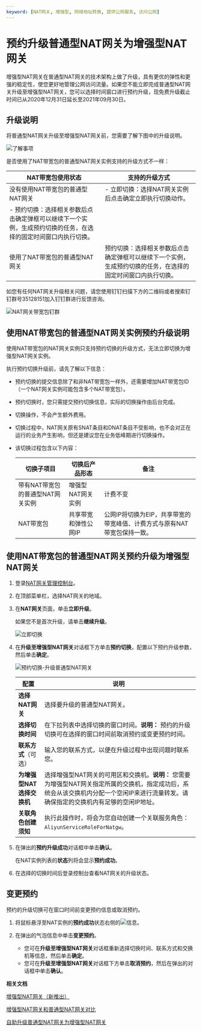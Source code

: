 ```yaml
---
keyword: [NAT网关, 增强型, 网络地址转换, 提供公网服务, 访问公网]
---
```


# 预约升级普通型NAT网关为增强型NAT网关

增强型NAT网关在普通型NAT网关的技术架构上做了升级，具有更优的弹性和更强的稳定性，使您更好地管理公网访问流量。如果您不能立即完成普通型NAT网关升级至增强型NAT网关，您可以选择时间窗口进行预约升级，现免费升级截止时间已从2020年12月31日延长至2021年09月30日。

## 升级说明

将普通型NAT网关升级至增强型NAT网关前，您需要了解下图中的升级说明。

![了解事项](https://static-aliyun-doc.oss-accelerate.aliyuncs.com/assets/img/zh-CN/6333659951/p147943.png)

是否使用了NAT带宽包的普通型NAT网关实例支持的升级方式不一样：

|NAT带宽包使用状态|支持的升级方式|
|----------|-------|
|没有使用NAT带宽包的普通型NAT网关|-   立即切换：选择NAT网关实例后点击确定立即执行切换动作。
-   预约切换：选择相关参数后点击确定弹框可以继续下一个实例，生成预约切换的任务，在选择的固定时间窗口内执行切换。 |
|使用了NAT带宽包的普通型NAT网关|预约切换：选择相关参数后点击确定弹框可以继续下一个实例，生成预约切换的任务，在选择的固定时间窗口内执行切换。 |

如您有任何NAT网关升级相关问题，请您使用钉钉扫描下方的二维码或者搜索钉钉群号35128151加入钉钉群进行反馈咨询。

![NAT网关带宽包钉群](https://static-aliyun-doc.oss-accelerate.aliyuncs.com/assets/img/zh-CN/4446285261/p293192.png)

## 使用NAT带宽包的普通型NAT网关实例预约升级说明

使用NAT带宽包的NAT网关实例只支持预约切换的升级方式，无法立即切换为增强型NAT网关实例。

执行预约切换升级前，请先了解以下信息：

-   预约切换的提交信息除了和非NAT带宽包一样外，还需要增加NAT带宽包ID（一个NAT网关实例可能包含多个NAT带宽包）。
-   预约切换时，您只需提交预约切换信息，实际的切换操作由后台完成。
-   切换操作，不会产生额外费用。
-   切换过程中，NAT网关原有SNAT条目和DNAT条目不受影响，也不会对正在运行的业务产生影响，但还是建议您在业务低峰期进行切换操作。
-   该切换过程包含以下内容：

    |切换子项目|切换后产品形态|备注|
    |-----|-------|--|
    |带有NAT带宽包的普通型NAT网关实例|增强型NAT网关实例|计费不变|
    |NAT带宽包|共享带宽和弹性公网IP|公网IP将切换为EIP，共享带宽的带宽峰值、计费方式与原有NAT带宽包保持一致。|


## 使用NAT带宽包的普通型NAT网关预约升级为增强型NAT网关

1.  登录[NAT网关管理控制台](https://vpc.console.aliyun.com/nat)。

2.  在顶部菜单栏，选择NAT网关的地域。

3.  在**NAT网关**页面，单击**立即升级**。

    如果您不是首次升级，请单击**继续升级**。

    ![立即切换](https://static-aliyun-doc.oss-accelerate.aliyuncs.com/assets/img/zh-CN/7856431061/p146934.png)

4.  在**升级至增强型NAT网关**对话框下方单击**预约切换**，配置以下预约升级参数，然后单击**确定**。

    ![预约切换-升级普通型NAT网关](https://static-aliyun-doc.oss-accelerate.aliyuncs.com/assets/img/zh-CN/2183540161/p213058.png)

    |配置|说明|
    |--|--|
    |**选择NAT网关**|选择要升级的普通型NAT网关。|
    |**选择切换时间**|在下拉列表中选择切换的窗口时间。**说明：** 预约的升级切换可在选择的窗口时间前取消预约或变更预约时间。 |
    |**联系方式**（可选）|输入您的联系方式，以便在升级过程中出现问题时联系您。|
    |**为增强型NAT选择交换机**|选择增强型NAT网关的可用区和交换机。**说明：** 您需要为增强型NAT网关指定所属的交换机，指定成功后，系统会从该交换机内分配一个空闲IP来进行流量转发。请确保指定的交换机内有足够的空闲IP地址。 |
    |**关联角色创建须知**|执行此操作时，将会为您自动创建一个关联服务角色：`AliyunServiceRoleForNatgw`。|

5.  在弹出的**预约升级成功**对话框中单击**确认**。

    在NAT实例列表的**状态**列将会显示**预约成功**。

6.  在选择的切换时间后登录控制台查看NAT网关的升级状态。


## 变更预约

预约的升级切换可在窗口时间前变更预约信息或取消预约。

1.  将鼠标悬浮至NAT实例的**预约成功**状态右侧的![信息](https://static-aliyun-doc.oss-accelerate.aliyuncs.com/assets/img/zh-CN/2535540161/p213066.png)。

2.  在弹出的气泡信息中单击**变更预约**。

    -   您可在**升级至增强型NAT网关**对话框重新选择切换时间、联系方式和交换机等信息，然后单击**确定**。
    -   您可在**升级至增强型NAT网关**对话框下方单击**取消预约**，然后在弹出的对话框中单击**确认**。

**相关文档**  


[增强型NAT网关（新推出）](/intl.zh-CN/增强型NAT网关/增强型NAT网关（新推出）.md)

[增强型NAT网关和普通型NAT网关对比](/intl.zh-CN/增强型NAT网关/增强型NAT网关和普通型NAT网关对比.md)

[自助升级普通型NAT网关为增强型NAT网关](/intl.zh-CN/增强型NAT网关/自助升级普通型NAT网关为增强型NAT网关.md)

